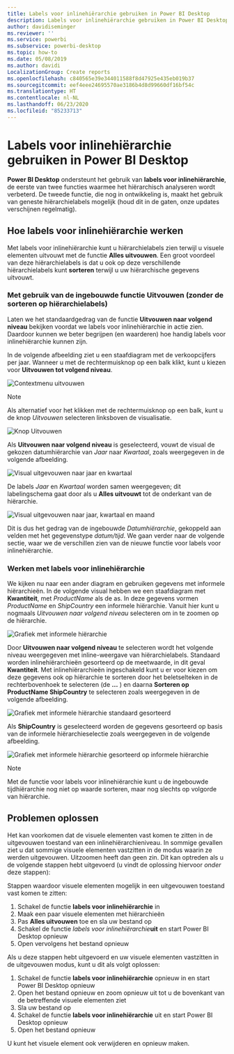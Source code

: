 ```yaml
---
title: Labels voor inlinehiërarchie gebruiken in Power BI Desktop
description: Labels voor inlinehiërarchie gebruiken in Power BI Desktop
author: davidiseminger
ms.reviewer: ''
ms.service: powerbi
ms.subservice: powerbi-desktop
ms.topic: how-to
ms.date: 05/08/2019
ms.author: davidi
LocalizationGroup: Create reports
ms.openlocfilehash: c840565e39e344011588f8d47925e435eb019b37
ms.sourcegitcommit: eef4eee24695570ae3186b4d8d99660df16bf54c
ms.translationtype: HT
ms.contentlocale: nl-NL
ms.lasthandoff: 06/23/2020
ms.locfileid: "85233713"
---
```

# <a name="use-inline-hierarchy-labels-in-power-bi-desktop"></a>Labels voor inlinehiërarchie gebruiken in Power BI Desktop
**Power BI Desktop** ondersteunt het gebruik van **labels voor inlinehiërarchie**, de eerste van twee functies waarmee het hiërarchisch analyseren wordt verbeterd. De tweede functie, die nog in ontwikkeling is, maakt het gebruik van geneste hiërarchielabels mogelijk (houd dit in de gaten, onze updates verschijnen regelmatig).   

## <a name="how-inline-hierarchy-labels-work"></a>Hoe labels voor inlinehiërarchie werken
Met labels voor inlinehiërarchie kunt u hiërarchielabels zien terwijl u visuele elementen uitvouwt met de functie **Alles uitvouwen**. Een groot voordeel van deze hiërarchielabels is dat u ook op deze verschillende hiërarchielabels kunt **sorteren** terwijl u uw hiërarchische gegevens uitvouwt.

### <a name="using-the-built-in-expand-feature-without-sorting-by-hierarchy-labels"></a>Met gebruik van de ingebouwde functie Uitvouwen (zonder de sorteren op hiërarchielabels)
Laten we het standaardgedrag van de functie **Uitvouwen naar volgend niveau** bekijken voordat we labels voor inlinehiërarchie in actie zien. Daardoor kunnen we beter begrijpen (en waarderen) hoe handig labels voor inlinehiërarchie kunnen zijn.

In de volgende afbeelding ziet u een staafdiagram met de verkoopcijfers per jaar. Wanneer u met de rechtermuisknop op een balk klikt, kunt u kiezen voor **Uitvouwen tot volgend niveau**.

![Contextmenu uitvouwen](media/desktop-inline-hierarchy-labels/desktop-inline-hierarchy-labels-menu.png)

> [!NOTE]
> Als alternatief voor het klikken met de rechtermuisknop op een balk, kunt u de knop *Uitvouwen* selecteren linksboven de visualisatie.

  ![Knop Uitvouwen](media/desktop-inline-hierarchy-labels/desktop-inline-hierarchy-labels-expand-button-finger.png)


Als **Uitvouwen naar volgend niveau** is geselecteerd, vouwt de visual de gekozen datumhiërarchie van *Jaar* naar *Kwartaal*, zoals weergegeven in de volgende afbeelding.

![Visual uitgevouwen naar jaar en kwartaal](media/desktop-inline-hierarchy-labels/desktop-inline-hierarchy-labels-qty-year-quarter.png)

De labels *Jaar* en *Kwartaal* worden samen weergegeven; dit labelingschema gaat door als u **Alles uitvouwt** tot de onderkant van de hiërarchie.

![Visual uitgevouwen naar jaar, kwartaal en maand](media/desktop-inline-hierarchy-labels/desktop-inline-hierarchy-labels-qty-year-quarter-month.png)

Dit is dus het gedrag van de ingebouwde *Datumhiërarchie*, gekoppeld aan velden met het gegevenstype *datum/tijd*. We gaan verder naar de volgende sectie, waar we de verschillen zien van de nieuwe functie voor labels voor inlinehiërarchie.

### <a name="using-inline-hierarchy-labels"></a>Werken met labels voor inlinehiërarchie
We kijken nu naar een ander diagram en gebruiken gegevens met informele hiërarchieën. In de volgende visual hebben we een staafdiagram met **Kwantiteit**, met *ProductName* als de as. In deze gegevens vormen *ProductName* en *ShipCountry* een informele hiërarchie. Vanuit hier kunt u nogmaals *Uitvouwen naar volgend niveau* selecteren om in te zoomen op de hiërarchie.

![Grafiek met informele hiërarchie](media/desktop-inline-hierarchy-labels/desktop-inline-hierarchy-labels-informal-top-expand.png)

Door **Uitvouwen naar volgend niveau** te selecteren wordt het volgende niveau weergegeven met inline-weergave van hiërarchielabels. Standaard worden inlinehiërarchieën gesorteerd op de meetwaarde, in dit geval **Kwantiteit**. Met inlinehiërarchieën ingeschakeld kunt u er voor kiezen om deze gegevens ook op hiërarchie te sorteren door het beletselteken in de rechterbovenhoek te selecteren (de **...** ) en daarna **Sorteren op ProductName ShipCountry** te selecteren zoals weergegeven in de volgende afbeelding.

![Grafiek met informele hiërarchie standaard gesorteerd](media/desktop-inline-hierarchy-labels/desktop-inline-hierarchy-labels-informal-sort-quantity.png)

Als **ShipCountry** is geselecteerd worden de gegevens gesorteerd op basis van de informele hiërarchieselectie zoals weergegeven in de volgende afbeelding.

![Grafiek met informele hiërarchie gesorteerd op informele hiërarchie](media/desktop-inline-hierarchy-labels/desktop-inline-hierarchy-labels-informal-sorted.png)

> [!NOTE]
> Met de functie voor labels voor inlinehiërarchie kunt u de ingebouwde tijdhiërarchie nog niet op waarde sorteren, maar nog slechts op volgorde van hiërarchie.
> 
> 

## <a name="troubleshooting"></a>Problemen oplossen
Het kan voorkomen dat de visuele elementen vast komen te zitten in de uitgevouwen toestand van een inlinehiërarchieniveau. In sommige gevallen ziet u dat sommige visuele elementen vastzitten in de modus waarin ze werden uitgevouwen. Uitzoomen heeft dan geen zin. Dit kan optreden als u de volgende stappen hebt uitgevoerd (u vindt de oplossing hiervoor *onder* deze stappen):

Stappen waardoor visuele elementen mogelijk in een uitgevouwen toestand vast komen te zitten:

1. Schakel de functie **labels voor inlinehiërarchie** in
2. Maak een paar visuele elementen met hiërarchieën
3. Pas **Alles uitvouwen** toe en sla uw bestand op
4. Schakel de functie *labels voor inlinehiërarchie***uit** en start Power BI Desktop opnieuw
5. Open vervolgens het bestand opnieuw

Als u deze stappen hebt uitgevoerd en uw visuele elementen vastzitten in de uitgevouwen modus, kunt u dit als volgt oplossen:

1. Schakel de functie **labels voor inlinehiërarchie** opnieuw in en start Power BI Desktop opnieuw
2. Open het bestand opnieuw en zoom opnieuw uit tot u de bovenkant van de betreffende visuele elementen ziet
3. Sla uw bestand op
4. Schakel de functie **labels voor inlinehiërarchie** uit en start Power BI Desktop opnieuw
5. Open het bestand opnieuw

U kunt het visuele element ook verwijderen en opnieuw maken.

